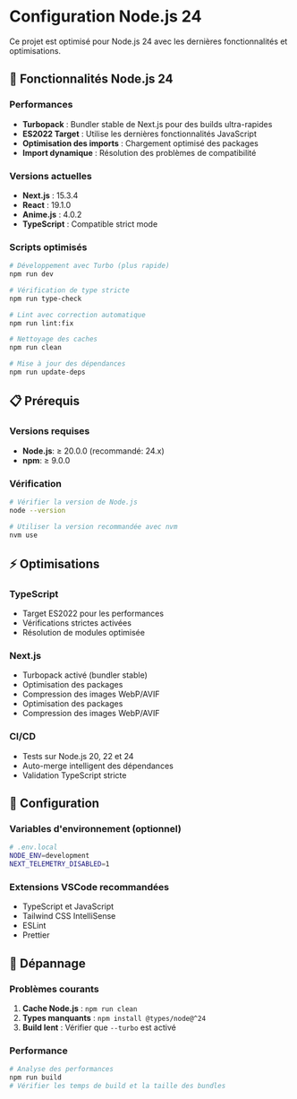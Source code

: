 # Configuration Node.js 24

Ce projet est optimisé pour Node.js 24 avec les dernières fonctionnalités et optimisations.

## 🚀 Fonctionnalités Node.js 24

### Performances

- **Turbopack** : Bundler stable de Next.js pour des builds ultra-rapides
- **ES2022 Target** : Utilise les dernières fonctionnalités JavaScript
- **Optimisation des imports** : Chargement optimisé des packages
- **Import dynamique** : Résolution des problèmes de compatibilité

### Versions actuelles

- **Next.js** : 15.3.4
- **React** : 19.1.0
- **Anime.js** : 4.0.2
- **TypeScript** : Compatible strict mode

### Scripts optimisés

```bash
# Développement avec Turbo (plus rapide)
npm run dev

# Vérification de type stricte
npm run type-check

# Lint avec correction automatique
npm run lint:fix

# Nettoyage des caches
npm run clean

# Mise à jour des dépendances
npm run update-deps
```

## 📋 Prérequis

### Versions requises

- **Node.js**: ≥ 20.0.0 (recommandé: 24.x)
- **npm**: ≥ 9.0.0

### Vérification

```bash
# Vérifier la version de Node.js
node --version

# Utiliser la version recommandée avec nvm
nvm use
```

## ⚡ Optimisations

### TypeScript

- Target ES2022 pour les performances
- Vérifications strictes activées
- Résolution de modules optimisée

### Next.js

- Turbopack activé (bundler stable)
- Optimisation des packages
- Compression des images WebP/AVIF
- Optimisation des packages
- Compression des images WebP/AVIF

### CI/CD

- Tests sur Node.js 20, 22 et 24
- Auto-merge intelligent des dépendances
- Validation TypeScript stricte

## 🔧 Configuration

### Variables d'environnement (optionnel)

```bash
# .env.local
NODE_ENV=development
NEXT_TELEMETRY_DISABLED=1
```

### Extensions VSCode recommandées

- TypeScript et JavaScript
- Tailwind CSS IntelliSense
- ESLint
- Prettier

## 🐛 Dépannage

### Problèmes courants

1. **Cache Node.js** : `npm run clean`
2. **Types manquants** : `npm install @types/node@^24`
3. **Build lent** : Vérifier que `--turbo` est activé

### Performance

```bash
# Analyse des performances
npm run build
# Vérifier les temps de build et la taille des bundles
```
